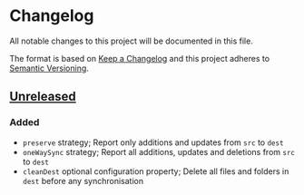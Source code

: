 # Changelog
All notable changes to this project will be documented in this file.

The format is based on [Keep a Changelog](http://keepachangelog.com/)
and this project adheres to [Semantic Versioning](http://semver.org/).

## [Unreleased]
### Added 
- `preserve` strategy; Report only additions and updates from `src` to `dest`
- `oneWaySync` strategy; Report all additions, updates and deletions from `src` to `dest`
- `cleanDest` optional configuration property; Delete all files and folders in `dest` before any synchronisation

[Unreleased]: https://github.com/HopefulLlama/llama-file-sync/compare/00541f5a933d21b5fab8759040f1ff10bde5bc4d...HEAD